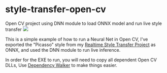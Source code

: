 # style-transfer-open-cv
Open CV project using DNN module to load ONNX model and run live style transfer
![](style-transfer-open-cv/style-transfer/example/picasso.jpg)

This is a simple example of how to run a Neural Net in Open CV, I've exported the "Picasso" style from my [Realtime Style Transfer Project](https://github.com/NeuralVFX/real-time-style-transfer) as ONNX, and used the DNN module to run live inference.

In order for the EXE to run, you will need to copy all dependent Open CV DLLs, Use [Dependency Walker](http://www.dependencywalker.com/) to make things easier.
